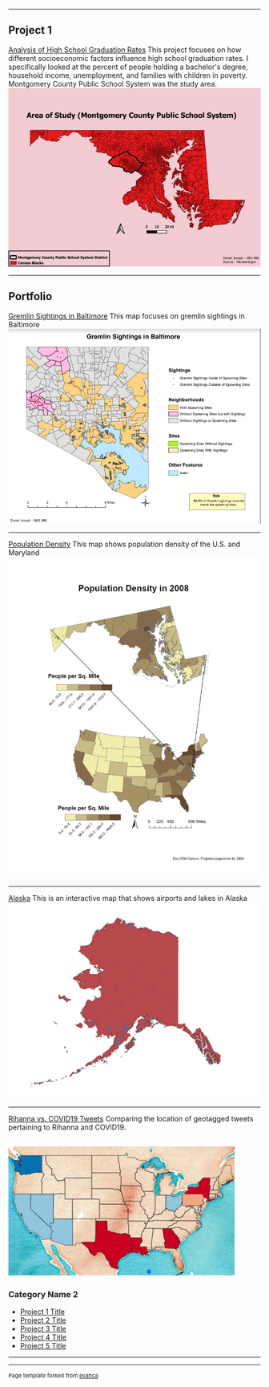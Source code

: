 
---

## Project 1

[Analysis of High School Graduation Rates](danjos2.github.io/project1.md) 
This project focuses on how different socioeconomic factors influence high school graduation rates. I specifically looked at the percent of people holding a bachelor's degree, household income, unemployment, and families with children in poverty. Montgomery County Public School System was the study area. 
[<img src="images/AOS2.jpg?raw=true"/>](danjos2.github.io/project1.md)

---
## Portfolio

[Gremlin Sightings in Baltimore](rowan/gremlin.md)
This map focuses on gremlin sightings in Baltimore
[<img src="images/gremlin.jpg?raw=true"/>](rowan/gremlin.md)

---
[Population Density](rowan/population.md)
This map shows population density of the U.S. and Maryland
[<img src="images/population density.jpg?raw=true"/>](rowan/population.md)

---

[Alaska](danjos2.github.io/webmap.md)
This is an interactive map that shows airports and lakes in Alaska
[<img src="images/alaska.jpg?raw=true"/>](danjos2.github.io/webmap.md)


---

[Rihanna vs. COVID19 Tweets](twitterweb.md)
Comparing the location of geotagged tweets pertaining to Rihanna and COVID19.

[<img src="images/twitterweb.png?raw=true"/>](twitterweb.md)
---

### Category Name 2

- [Project 1 Title](http://example.com/)
- [Project 2 Title](http://example.com/)
- [Project 3 Title](http://example.com/)
- [Project 4 Title](http://example.com/)
- [Project 5 Title](http://example.com/)

---




---
<p style="font-size:11px">Page template forked from <a href="https://github.com/evanca/quick-portfolio">evanca</a></p>
<!-- Remove above link if you don't want to attibute -->
